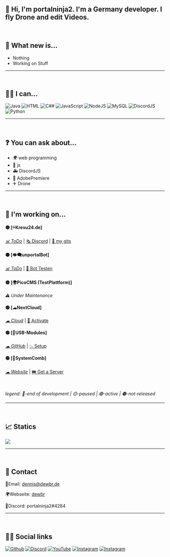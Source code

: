 ## 👋 Hi, I'm portalninja2. I'm a Germany developer. I fly Drone and edit Videos.
<br>

## 🎉 What new is...
- Nothing
- Working on Stuff

---
<br>

## 👨‍💻 I can...
![Java](https://img.shields.io/badge/Java-ED8B00?style=for-the-badge&logo=java&logoColor=white)
![HTML](https://img.shields.io/badge/HTML5-E34F26?style=for-the-badge&logo=html5&logoColor=white)
![C##](https://img.shields.io/badge/CSHARP-682876?style=for-the-badge&logo=c#3&logoColor=white)
![JavaScript](https://img.shields.io/badge/JavaScript-F7DF1E?style=for-the-badge&logo=javascript&logoColor=black)
![NodeJS](https://img.shields.io/badge/Node.js-43853D?style=for-the-badge&logo=node.js&logoColor=white)
![MySQL](https://img.shields.io/badge/MySQL-00000F?style=for-the-badge&logo=mysql&logoColor=white)
![DiscordJS](https://img.shields.io/badge/DiscordJS-7289da?style=for-the-badge&logo=discord&logoColor=white)
![Python](https://img.shields.io/badge/Python-ffd343?style=for-the-badge&logo=python&logoColor=white)

---
<br>

## ❓ You can ask about...
- 🌍 web programming
- 🚦 js
- 🚑 DiscordJS
- 🎥 AdobePremiere
- ✈ Drone

---
<br>

## 🔧 I'm working on...
#### 🟡 [💦Kresu24.de]
*<a href="https://github.com/users/portalninja2/projects/2">📊 ToDo</a>* | <a href="https://discord.gg/Vvm479nWpj">🗞️ Discord</a> | <a href="https://github.com/portalninja2/Kresu24-public">💾 my gits </a>

#### 🟠 [👁‍🗨unportalBot]
*<a href="https://github.com/users/portalninja2/projects/3">📊 ToDo</a>* | <a href="https://discord.gg/zwKZbEkWfW">📢 Bot Testen </a>

#### 🟡 [🌍PicoCMS (TestPlattform)]
*<a>⚠ Under Maintenance</a>* 

#### 🟢 [☁NextCloud]
*<a href="https://cloud.systemcomb.de">☁ Cloud</a>* | <a href="mailto:support@dewbr.de">📨 Activate </a>

#### 🟢 [💾USB-Modules]
*<a href="[https://github.com/](https://github.com/portalninja2/USB-Modules/tree/main)">☁ GitHub</a>* | <a href="(https://github.com/portalninja2/USB-Modules/blob/main/README.md)">💥 Setup </a>


#### 🟢 [📌SystemComb]
*<a href="[https://systemcomb.de)">☁ Website</a>* | <a href="(https://ticket.systemcomb.de)">🎟 Get a Server </a>

<br>

*legend:*
*🔴-end of development | 🟡-paused | 🟢-active | 🟠-not-released* 

---
<br>

## 📈 Statics
<img src='http://github-readme-streak-stats.herokuapp.com?user=portalninja2&theme=vue-dark&border_radius=5&type=png'>

---
<br>

## 💌 Contact

📨Email: <a href="mailto:dennis@dewbr.de">dennis@dewbr.de</a>

🌍Webseite: <a href="dewbr.de">dewbr<a/>

📝Discord: portalninja2#4284
  
---
<br>
 
## 🙌🏼 Social links
<a href="https://github.com/portalninja2">![Github](https://img.shields.io/badge/GitHub-100000?style=for-the-badge&logo=github&logoColor=white)</a>
<a href="https://discord.gg/zwKZbEkWfW">![Discord](https://img.shields.io/badge/Discord-7289DA?style=for-the-badge&logo=discord&logoColor=white)</a>
<a href="https://www.youtube.com/channel/UCLCZtUlitkYXtMkzUfnbnoQ">![YouTube](https://img.shields.io/badge/YouTube-FF0000?style=for-the-badge&logo=youtube&logoColor=white)</a>
<a href="https://instagram.com/real_portalninja2">![Instagram](https://img.shields.io/badge/Instagram-C13584?style=for-the-badge&logo=instagram&logoColor=white)</a>
<a href="https://linktr.ee/portalninja2">![Instagram](https://img.shields.io/badge/linktree-acdc5c?style=for-the-badge&logo=linktree&logoColor=white)</a>
  


